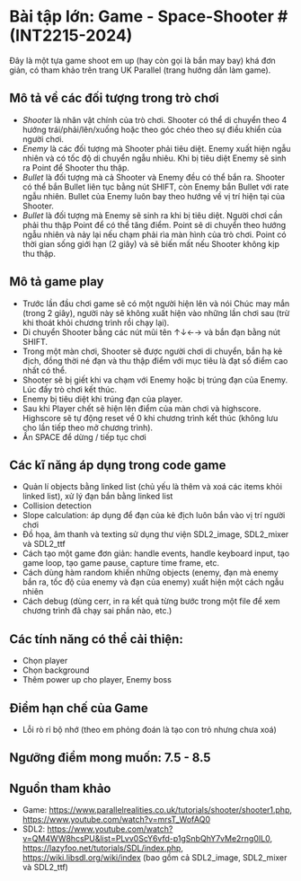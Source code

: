 # Bài tập lớn: Game - Space-Shooter # (INT2215-2024)
Đây là một tựa game shoot em up (hay còn gọi là bắn may bay) khá đơn giản, có tham khảo trên trang UK Parallel (trang hướng dẫn làm game).

## Mô tả về các đối tượng trong trò chơi

- *Shooter* là nhân vật chính của trò chơi. Shooter có thể di chuyển theo 4 hướng trái/phải/lên/xuống hoặc theo góc chéo theo sự điều khiển của người chơi.
- *Enemy* là các đối tượng mà Shooter phải tiêu diệt. Enemy xuất hiện ngẫu nhiên và có tốc độ di chuyển ngẫu nhiêu. Khi bị tiêu diệt Enemy sẽ sinh ra Point để Shooter thu thập.
- *Bullet* là đối tượng mà cả Shooter và Enemy đều có thể bắn ra. Shooter có thể bắn Bullet liên tục bằng nút SHIFT, còn Enemy bắn Bullet với rate ngẫu nhiên. Bullet của Enemy luôn bay theo hướng về vị trí hiện tại của Shooter.
- *Bullet* là đối tượng mà Enemy sẽ sinh ra khi bị tiêu diệt. Người chơi cần phải thu thập Point để có thể tăng điểm. Point sẽ di chuyển theo hướng ngẫu nhiên và nảy lại nếu chạm phải rìa màn hình của trò chơi. Point có thời gian sống giới hạn (2 giây) và sẽ biến mất nếu Shooter không kịp thu thập.

## Mô tả game play
- Trước lần đầu chơi game sẽ có một người hiện lên và nói Chúc may mắn (trong 2 giây), người này sẽ không xuất hiện vào những lần chơi sau (trừ khi thoát khỏi chương trình rồi chạy lại).
- Di chuyển Shooter bằng các nút mũi tên ↑↓←→ và bắn đạn bằng nút SHIFT.
- Trong một màn chơi, Shooter sẽ được người chơi di chuyển, bắn hạ kẻ địch, đồng thời né đạn và thu thập điểm với mục tiêu là đạt số điểm cao nhất có thể.
- Shooter sẽ bị giết khi va chạm với Enemy hoặc bị trúng đạn của Enemy. Lúc đấy trò chơi kết thúc.
- Enemy bị tiêu diệt khi trúng đạn của player.
- Sau khi Player chết sẽ hiện lên điểm của màn chơi và highscore. Highscore sẽ tự động reset về 0 khi chương trình kết thúc (không lưu cho lần tiếp theo mở chương trình).
- Ấn SPACE để dừng / tiếp tục chơi

## Các kĩ năng áp dụng trong code game
- Quản lí objects bằng linked list (chủ yếu là thêm và xoá các items khỏi linked list), xử lý đạn bắn bằng linked list
- Collision detection
- Slope calculation: áp dụng để đạn của kẻ địch luôn bắn vào vị trí người chơi
- Đồ họa, âm thanh và texting sử dụng thư viện SDL2_image, SDL2_mixer và SDL2_ttf
- Cách tạo một game đơn giản: handle events, handle keyboard input, tạo game loop, tạo game pause, capture time frame, etc.
- Cách dùng hàm random khiến những objects (enemy, đạn mà enemy bắn ra, tốc độ của enemy và đạn của enemy) xuất hiện một cách ngẫu nhiên
- Cách debug (dùng cerr, in ra kết quả từng bước trong một file để xem chương trình đã chạy sai phần nào, etc.)

## Các tính năng có thể cải thiện:
- Chọn player
- Chọn background
- Thêm power up cho player, Enemy boss

## Điểm hạn chế của Game
- Lỗi rò rỉ bộ nhớ (theo em phỏng đoán là tạo con trỏ nhưng chưa xoá)

## Ngưỡng điểm mong muốn: 7.5 - 8.5

## Nguồn tham khảo
- Game: https://www.parallelrealities.co.uk/tutorials/shooter/shooter1.php, https://www.youtube.com/watch?v=mrsT_WofAQ0
- SDL2: https://www.youtube.com/watch?v=QM4WW8hcsPU&list=PLvv0ScY6vfd-p1gSnbQhY7vMe2rng0IL0, https://lazyfoo.net/tutorials/SDL/index.php, https://wiki.libsdl.org/wiki/index (bao gồm cả SDL2_image, SDL2_mixer và SDL2_ttf)
